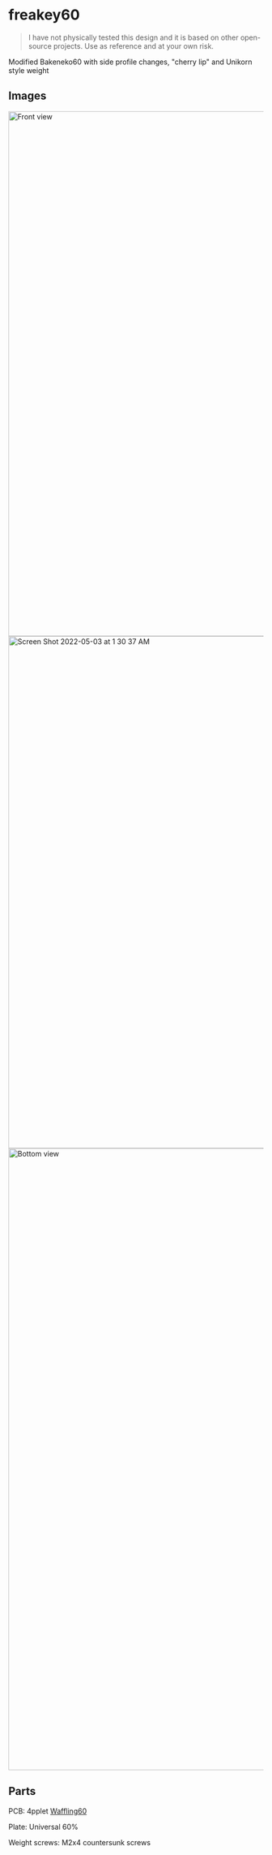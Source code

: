 # freakey60
> I have not physically tested this design and it is based on other open-source projects. Use as reference and at your own risk.

Modified Bakeneko60 with side profile changes, "cherry lip" and Unikorn style weight
## Images
<img width="1034" alt="Front view" src="https://user-images.githubusercontent.com/55266028/166408207-bd964251-8b11-41d6-ab47-59f275722b4f.png">
<img width="1009" alt="Screen Shot 2022-05-03 at 1 30 37 AM" src="https://user-images.githubusercontent.com/55266028/166408250-42eb3dd2-6a64-49a5-b826-1869387dc6be.png">
<img width="1225" alt="Bottom view" src="https://user-images.githubusercontent.com/55266028/166407814-1e7d01d6-a351-4404-9e40-b082dd53d91d.png">

## Parts
PCB: 4pplet [Waffling60](https://4pplet.com/products/waffling60-bakeneko-unikorn-kei-alternative-pcb-60-mx)

Plate: Universal 60%

Weight screws: M2x4 countersunk screws

